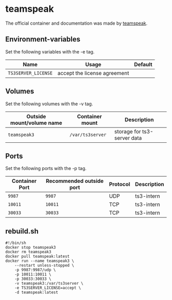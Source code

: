 # teamspeak

The official container and documentation was made by [teamspeak](https://hub.docker.com/_/teamspeak).

## Environment-variables

Set the following variables with the -e tag.

| Name                | Usage                        | Default |
| ------------------- | ---------------------------- | ------- |
| `TS3SERVER_LICENSE` | accept the license agreement |         |

## Volumes

Set the following volumes with the -v tag.

| Outside mount/volume name | Container mount  | Description                 |
| ------------------------- | ---------------- | --------------------------- |
| `teamspeak3`              | `/var/ts3server` | storage for ts3-server data |

## Ports

Set the following ports with the -p tag.

| Container Port | Recommended outside port | Protocol | Description |
| -------------- | ------------------------ | -------- | ----------- |
| `9987`         | `9987`                   | UDP      | ts3-intern  |
| `10011`        | `10011`                  | TCP      | ts3-intern  |
| `30033`        | `30033`                  | TCP      | ts3-intern  |

## rebuild.sh

```shell
#!/bin/sh
docker stop teamspeak3
docker rm teamspeak3
docker pull teamspeak:latest
docker run --name teamspeak3 \
    --restart unless-stopped \
    -p 9987:9987/udp \
    -p 10011:10011 \
    -p 30033:30033 \
    -v teamspeak3:/var/ts3server \
    -e TS3SERVER_LICENSE=accept \
    -d teamspeak:latest
```
